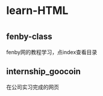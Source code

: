<h1>learn-HTML<h1>
<h2>fenby-class</h2>
fenby网的教程学习，点index查看目录
<h2>internship_goocoin</h2>
在公司实习完成的网页
